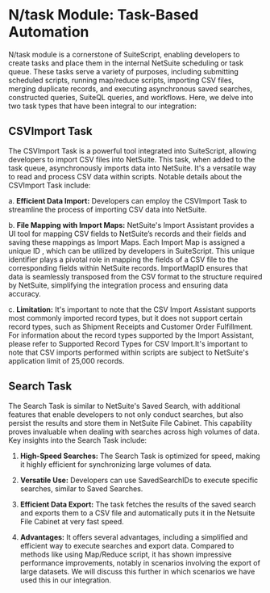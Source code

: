 # N/task Module: Task-Based Automation

N/task module is a cornerstone of SuiteScript, enabling developers to create tasks and place them in the internal NetSuite scheduling or task queue. These tasks serve a variety of purposes, including submitting scheduled scripts, running map/reduce scripts, importing CSV files, merging duplicate records, and executing asynchronous saved searches, constructed queries, SuiteQL queries, and workflows. Here, we delve into two task types that have been integral to our integration:

## CSVImport Task
The CSVImport Task is a powerful tool integrated into SuiteScript, allowing developers to import CSV files into NetSuite. This task, when added to the task queue, asynchronously imports data into NetSuite. It's a versatile way to read and process CSV data within scripts. Notable details about the CSVImport Task include:


a. **Efficient Data Import:** Developers can employ the CSVImport Task to streamline the process of importing CSV data into NetSuite.


b. **File Mapping with Import Maps:** NetSuite's Import Assistant provides a UI tool for mapping CSV fields to NetSuite’s records and their  fields and saving these mappings as Import Maps. Each Import Map is assigned a unique ID , which can be utilized by developers in SuiteScript. This unique identifier plays a pivotal role in mapping the fields of a CSV file to the corresponding fields within NetSuite records. ImportMapID ensures that data is seamlessly transposed from the CSV format to the structure required by NetSuite, simplifying the integration process and ensuring data accuracy.


c. **Limitation:** It's important to note that the CSV Import Assistant supports most commonly imported record types, but it does not support certain record types, such as Shipment Receipts and Customer Order Fulfillment. For information about the record types supported by the Import Assistant, please refer to Supported Record Types for CSV Import.It's important to note that CSV imports performed within scripts are subject to NetSuite's application limit of 25,000 records.


## Search Task

The Search Task is similar to NetSuite's Saved Search, with additional features that enable developers to not only conduct searches, but also persist the results and store them in NetSuite File Cabinet. This capability proves invaluable when dealing with searches across high volumes of data. Key insights into the Search Task include:


1. **High-Speed Searches:** The Search Task is optimized for speed, making it highly efficient for synchronizing large volumes of data.


2. **Versatile Use:** Developers can use SavedSearchIDs to execute specific searches, similar to Saved Searches.


3. **Efficient Data Export:** The task fetches the results of the saved search and exports them to a CSV file and automatically puts it in the Netsuite File Cabinet at very fast speed. 


4. **Advantages:** It offers several advantages, including a simplified and efficient way to execute searches and export data. Compared to methods like using Map/Reduce script, it has shown impressive performance improvements, notably in scenarios involving the export of large datasets. We will discuss this further in which scenarios we have used this in our integration. 